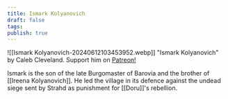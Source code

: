 ```yaml
---
title: Ismark Kolyanovich
draft: false
tags: 
publish: true
---
```

![[Ismark Kolyanovich-20240612103453952.webp]]
"Ismark Kolyanovich" by Caleb Cleveland. Support him on [Patreon!](https://patreon.com/calebisdrawing/)

Ismark is the son of the late Burgomaster of Barovia and the brother of [[Ireena Kolyanovich]].  He led the village in its defence against the undead siege sent by Strahd as punishment for [[Doru]]'s rebellion.